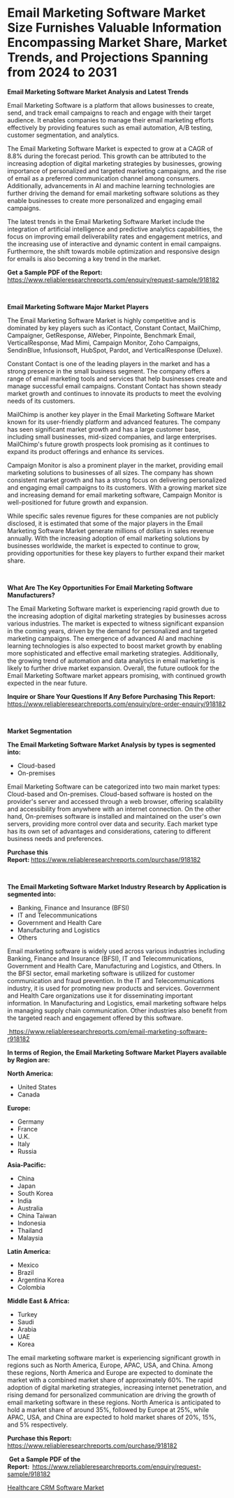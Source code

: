 <p><h1>Email Marketing Software Market Size Furnishes Valuable Information Encompassing Market Share, Market Trends, and Projections Spanning from 2024 to 2031</h1></p><p><strong>Email Marketing Software Market Analysis and Latest Trends</strong></p>
<p><p>Email Marketing Software is a platform that allows businesses to create, send, and track email campaigns to reach and engage with their target audience. It enables companies to manage their email marketing efforts effectively by providing features such as email automation, A/B testing, customer segmentation, and analytics.</p><p>The Email Marketing Software Market is expected to grow at a CAGR of 8.8% during the forecast period. This growth can be attributed to the increasing adoption of digital marketing strategies by businesses, growing importance of personalized and targeted marketing campaigns, and the rise of email as a preferred communication channel among consumers. Additionally, advancements in AI and machine learning technologies are further driving the demand for email marketing software solutions as they enable businesses to create more personalized and engaging email campaigns.</p><p>The latest trends in the Email Marketing Software Market include the integration of artificial intelligence and predictive analytics capabilities, the focus on improving email deliverability rates and engagement metrics, and the increasing use of interactive and dynamic content in email campaigns. Furthermore, the shift towards mobile optimization and responsive design for emails is also becoming a key trend in the market.</p></p>
<p><strong>Get a Sample PDF of the Report:&nbsp;</strong> <a href="https://www.reliableresearchreports.com/enquiry/request-sample/918182">https://www.reliableresearchreports.com/enquiry/request-sample/918182</a></p>
<p>&nbsp;</p>
<p><strong>Email Marketing Software Major Market Players</strong></p>
<p><p>The Email Marketing Software Market is highly competitive and is dominated by key players such as iContact, Constant Contact, MailChimp, Campaigner, GetResponse, AWeber, Pinpointe, Benchmark Email, VerticalResponse, Mad Mimi, Campaign Monitor, Zoho Campaigns, SendinBlue, Infusionsoft, HubSpot, Pardot, and VerticalResponse (Deluxe). </p><p>Constant Contact is one of the leading players in the market and has a strong presence in the small business segment. The company offers a range of email marketing tools and services that help businesses create and manage successful email campaigns. Constant Contact has shown steady market growth and continues to innovate its products to meet the evolving needs of its customers.</p><p>MailChimp is another key player in the Email Marketing Software Market known for its user-friendly platform and advanced features. The company has seen significant market growth and has a large customer base, including small businesses, mid-sized companies, and large enterprises. MailChimp's future growth prospects look promising as it continues to expand its product offerings and enhance its services.</p><p>Campaign Monitor is also a prominent player in the market, providing email marketing solutions to businesses of all sizes. The company has shown consistent market growth and has a strong focus on delivering personalized and engaging email campaigns to its customers. With a growing market size and increasing demand for email marketing software, Campaign Monitor is well-positioned for future growth and expansion.</p><p>While specific sales revenue figures for these companies are not publicly disclosed, it is estimated that some of the major players in the Email Marketing Software Market generate millions of dollars in sales revenue annually. With the increasing adoption of email marketing solutions by businesses worldwide, the market is expected to continue to grow, providing opportunities for these key players to further expand their market share.</p></p>
<p>&nbsp;</p>
<p><strong>What Are The Key Opportunities For Email Marketing Software Manufacturers?</strong></p>
<p><p>The Email Marketing Software market is experiencing rapid growth due to the increasing adoption of digital marketing strategies by businesses across various industries. The market is expected to witness significant expansion in the coming years, driven by the demand for personalized and targeted marketing campaigns. The emergence of advanced AI and machine learning technologies is also expected to boost market growth by enabling more sophisticated and effective email marketing strategies. Additionally, the growing trend of automation and data analytics in email marketing is likely to further drive market expansion. Overall, the future outlook for the Email Marketing Software market appears promising, with continued growth expected in the near future.</p></p>
<p><strong>Inquire or Share Your Questions If Any Before Purchasing This Report:</strong> <a href="https://www.reliableresearchreports.com/enquiry/pre-order-enquiry/918182">https://www.reliableresearchreports.com/enquiry/pre-order-enquiry/918182</a></p>
<p>&nbsp;</p>
<p><strong>Market Segmentation</strong></p>
<p><strong>The Email Marketing Software Market Analysis by types is segmented into:</strong></p>
<p><ul><li>Cloud-based</li><li>On-premises</li></ul></p>
<p><p>Email Marketing Software can be categorized into two main market types: Cloud-based and On-premises. Cloud-based software is hosted on the provider's server and accessed through a web browser, offering scalability and accessibility from anywhere with an internet connection. On the other hand, On-premises software is installed and maintained on the user's own servers, providing more control over data and security. Each market type has its own set of advantages and considerations, catering to different business needs and preferences.</p></p>
<p><strong>Purchase this Report:&nbsp;</strong><a href="https://www.reliableresearchreports.com/purchase/918182">https://www.reliableresearchreports.com/purchase/918182</a></p>
<p>&nbsp;</p>
<p><strong>The Email Marketing Software Market Industry Research by Application is segmented into:</strong></p>
<p><ul><li>Banking, Finance and Insurance (BFSI)</li><li>IT and Telecommunications</li><li>Government and Health Care</li><li>Manufacturing and Logistics</li><li>Others</li></ul></p>
<p><p>Email marketing software is widely used across various industries including Banking, Finance and Insurance (BFSI), IT and Telecommunications, Government and Health Care, Manufacturing and Logistics, and Others. In the BFSI sector, email marketing software is utilized for customer communication and fraud prevention. In the IT and Telecommunications industry, it is used for promoting new products and services. Government and Health Care organizations use it for disseminating important information. In Manufacturing and Logistics, email marketing software helps in managing supply chain communication. Other industries also benefit from the targeted reach and engagement offered by this software.</p></p>
<p><a href="https://www.reliableresearchreports.com/email-marketing-software-r918182">&nbsp;https://www.reliableresearchreports.com/email-marketing-software-r918182</a></p>
<p><strong>In terms of Region, the Email Marketing Software Market Players available by Region are:</strong></p>
<p>
    <p> <strong> North America: </strong>
        <ul>
            <li>United States</li>
            <li>Canada</li>
        </ul>
        </p> 
    <p> <strong> Europe: </strong>
        <ul>
            <li>Germany</li>
            <li>France</li>
            <li>U.K.</li>
            <li>Italy</li>
            <li>Russia</li>
        </ul>
        </p> 
    <p> <strong> Asia-Pacific: </strong>
        <ul>
            <li>China</li>
            <li>Japan</li>
            <li>South Korea</li>
            <li>India</li>
            <li>Australia</li>
            <li>China Taiwan</li>
            <li>Indonesia</li>
            <li>Thailand</li>
            <li>Malaysia</li>
        </ul>
        </p> 
    <p> <strong> Latin America: </strong>
        <ul>
            <li>Mexico</li>
            <li>Brazil</li>
            <li>Argentina Korea</li>
            <li>Colombia</li>
        </ul>
        </p> 
    <p> <strong> Middle East & Africa: </strong>
        <ul>
            <li>Turkey</li>
            <li>Saudi</li>
            <li>Arabia</li>
            <li>UAE</li>
            <li>Korea</li>
        </ul>
    </p>
    </p>
<p><p>The email marketing software market is experiencing significant growth in regions such as North America, Europe, APAC, USA, and China. Among these regions, North America and Europe are expected to dominate the market with a combined market share of approximately 60%. The rapid adoption of digital marketing strategies, increasing internet penetration, and rising demand for personalized communication are driving the growth of email marketing software in these regions. North America is anticipated to hold a market share of around 35%, followed by Europe at 25%, while APAC, USA, and China are expected to hold market shares of 20%, 15%, and 5% respectively.</p></p>
<p><strong>Purchase this Report: </strong><a href="https://www.reliableresearchreports.com/purchase/918182">https://www.reliableresearchreports.com/purchase/918182</a></p>
<p>&nbsp;<strong>Get a Sample PDF of the Report:&nbsp;&nbsp;</strong><a href="https://www.reliableresearchreports.com/enquiry/request-sample/918182">https://www.reliableresearchreports.com/enquiry/request-sample/918182</a></p>
<p><strong></strong></p>
<p><p><a href="https://github.com/mabutironaldo/Market-Research-Report-List-4/blob/main/healthcare-crm-software-market.md">Healthcare CRM Software Market</a></p></p>
